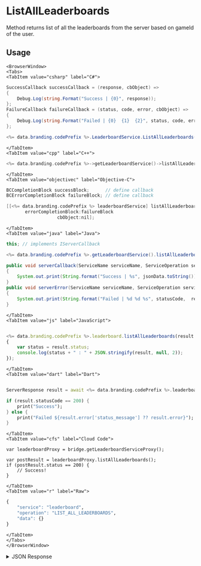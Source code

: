 # ListAllLeaderboards

Method returns list of all the leaderboards from the server based on gameId of the user.

<PartialServop service_name="leaderboard" operation_name="LIST_ALL_LEADERBOARDS" />

## Usage

```mdx-code-block
<BrowserWindow>
<Tabs>
<TabItem value="csharp" label="C#">
```

```csharp
SuccessCallback successCallback = (response, cbObject) =>
{
    Debug.Log(string.Format("Success | {0}", response));
};
FailureCallback failureCallback = (status, code, error, cbObject) =>
{
    Debug.Log(string.Format("Failed | {0}  {1}  {2}", status, code, error));
};

<%= data.branding.codePrefix %>.LeaderboardService.ListAllLeaderboards(successCallback, failureCallback);
```

```mdx-code-block
</TabItem>
<TabItem value="cpp" label="C++">
```

```cpp
<%= data.branding.codePrefix %>->getLeaderboardService()->listAllLeaderboards(this);
```

```mdx-code-block
</TabItem>
<TabItem value="objectivec" label="Objective-C">
```

```objectivec
BCCompletionBlock successBlock;      // define callback
BCErrorCompletionBlock failureBlock; // define callback

[[<%= data.branding.codePrefix %> leaderboardService] listAllLeaderboards:successBlock
       errorCompletionBlock:failureBlock
                   cbObject:nil];
```

```mdx-code-block
</TabItem>
<TabItem value="java" label="Java">
```

```java
this; // implements IServerCallback

<%= data.branding.codePrefix %>.getLeaderboardService().listAllLeaderboards(this);

public void serverCallback(ServiceName serviceName, ServiceOperation serviceOperation, JSONObject jsonData)
{
    System.out.print(String.format("Success | %s", jsonData.toString()));
}
public void serverError(ServiceName serviceName, ServiceOperation serviceOperation, int statusCode, int reasonCode, String jsonError)
{
    System.out.print(String.format("Failed | %d %d %s", statusCode,  reasonCode, jsonError.toString()));
}
```

```mdx-code-block
</TabItem>
<TabItem value="js" label="JavaScript">
```

```javascript

<%= data.branding.codePrefix %>.leaderboard.listAllLeaderboards(result =>
{
	var status = result.status;
	console.log(status + " : " + JSON.stringify(result, null, 2));
});
```

```mdx-code-block
</TabItem>
<TabItem value="dart" label="Dart">
```

```dart

ServerResponse result = await <%= data.branding.codePrefix %>.leaderboardService.listAllLeaderboards();

if (result.statusCode == 200) {
    print("Success");
} else {
    print("Failed ${result.error['status_message'] ?? result.error}");
}
```

```mdx-code-block
</TabItem>
<TabItem value="cfs" label="Cloud Code">
```

```cfscript
var leaderboardProxy = bridge.getLeaderboardServiceProxy();

var postResult = leaderboardProxy.listAllLeaderboards();
if (postResult.status == 200) {
    // Success!
}
```

```mdx-code-block
</TabItem>
<TabItem value="r" label="Raw">
```

```r
{
	"service": "leaderboard",
	"operation": "LIST_ALL_LEADERBOARDS",
	"data": {}
}
```

```mdx-code-block
</TabItem>
</Tabs>
</BrowserWindow>
```

<details>
<summary>JSON Response</summary>

```json
{
    "status": 200,
    "data": {
        "leaderboardListCount": 3,
        "leaderboardList": [
            {
                "leaderboardId": "default",
                "leaderboardType": "HIGH_VALUE",
                "resetAt": 1473793200000,
                "rotationType": "WEEKLY",
                "currentVersionId": 1,
                "maxRetainedCount": 5,
                "retainedVersionsCount": 1,
                "data": {}
            },
            {
                "leaderboardId": "default1",
                "leaderboardType": "HIGH_VALUE",
                "resetAt": 1517428800000,
                "rotationType": "WEEKLY",
                "currentVersionId": 1,
                "maxRetainedCount": 2,
                "retainedVersionsCount": 1,
                "data": {
                    "retainedCount": 7
                }
            }
        ]
    }
}
```
</details>

